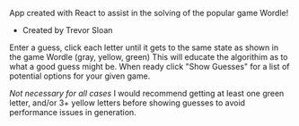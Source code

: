 App created with React to assist in the solving of the popular game Wordle!
- Created by Trevor Sloan

Enter a guess, click each letter until it gets to the same state as shown in the game Wordle (gray, yellow, green)
This will educate the algorithim as to what a good guess might be.
When ready click "Show Guesses" for a list of potential options for your given game.

*Not necessary for all cases*
I would recommend getting at least one green letter, and/or 3+ yellow letters before showing guesses to avoid performance issues in generation.
